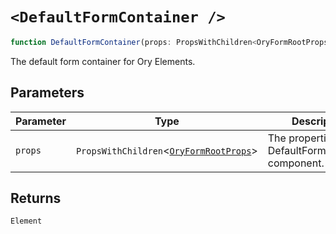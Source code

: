 # `<DefaultFormContainer />`

```ts
function DefaultFormContainer(props: PropsWithChildren<OryFormRootProps>): Element;
```

The default form container for Ory Elements.

## Parameters

| Parameter | Type | Description |
| ------ | ------ | ------ |
| `props` | `PropsWithChildren`\<[`OryFormRootProps`](../../type-aliases/OryFormRootProps.md)\> | The properties for the DefaultFormContainer component. |

## Returns

`Element`
